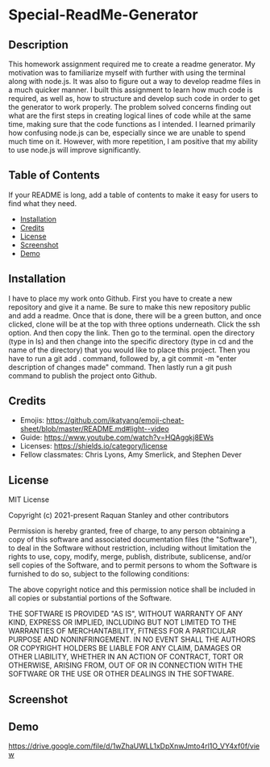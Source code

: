 # Special-ReadMe-Generator 
## Description
This homework assignment required me to create a readme generator. My motivation was to familiarize myself with further with using the terminal along with node.js. It was also to figure out a way to develop readme files in a much quicker manner. I built this assignment to learn how much code is required, as well as, how to structure and develop such code in order to get the generator to work properly. The problem solved concerns finding out what are the first steps in creating logical lines of code while at the same time, making sure that the code functions as I intended. I learned primarily how confusing node.js can be, especially since we are unable to spend much time on it. However, with more repetition, I am positive that my ability to use node.js will improve significantly. 
## Table of Contents 
If your README is long, add a table of contents to make it easy for users to find what they need.
- [Installation](#installation)
- [Credits](#credits)
- [License](#license)
- [Screenshot](#screenshot) 
- [Demo](#Demo)

## Installation
I have to place my work onto Github. First you have to create a new repository and give it a name. Be sure to make this new repository public and add a readme. Once that is done, there will be a green button, and once clicked, clone will be at the top with three options underneath. Click the ssh option. And then copy the link. Then go to the terminal. open the directory (type in ls) and then change into the specific directory (type in cd and the name of the directory) that you would like to place this project. Then you have to run a git add . command, followed by, a git commit -m "enter description of changes made" command. Then lastly run a git push command to publish the project onto Github.

## Credits
- Emojis: https://github.com/ikatyang/emoji-cheat-sheet/blob/master/README.md#light--video
- Guide: https://www.youtube.com/watch?v=HQAggkj8EWs 
- Licenses: https://shields.io/category/license 
- Fellow classmates: Chris Lyons, Amy Smerlick, and Stephen Dever

## License
MIT License

Copyright (c) 2021-present Raquan Stanley and other contributors

Permission is hereby granted, free of charge, to any person obtaining
a copy of this software and associated documentation files (the
"Software"), to deal in the Software without restriction, including
without limitation the rights to use, copy, modify, merge, publish,
distribute, sublicense, and/or sell copies of the Software, and to
permit persons to whom the Software is furnished to do so, subject to
the following conditions:

The above copyright notice and this permission notice shall be
included in all copies or substantial portions of the Software.

THE SOFTWARE IS PROVIDED "AS IS", WITHOUT WARRANTY OF ANY KIND,
EXPRESS OR IMPLIED, INCLUDING BUT NOT LIMITED TO THE WARRANTIES OF
MERCHANTABILITY, FITNESS FOR A PARTICULAR PURPOSE AND
NONINFRINGEMENT. IN NO EVENT SHALL THE AUTHORS OR COPYRIGHT HOLDERS BE
LIABLE FOR ANY CLAIM, DAMAGES OR OTHER LIABILITY, WHETHER IN AN ACTION
OF CONTRACT, TORT OR OTHERWISE, ARISING FROM, OUT OF OR IN CONNECTION
WITH THE SOFTWARE OR THE USE OR OTHER DEALINGS IN THE SOFTWARE.

## Screenshot 


## Demo 
https://drive.google.com/file/d/1wZhaUWLL1xDpXnwJmto4rl1O_VY4xf0f/view
